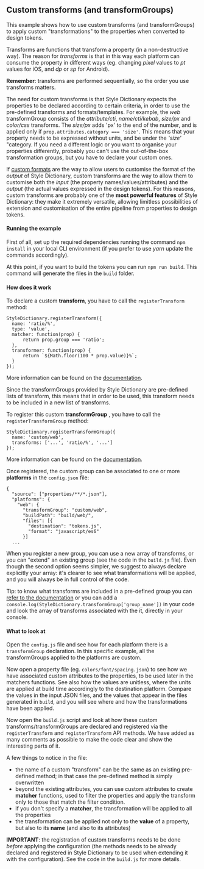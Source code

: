 ## Custom transforms (and transformGroups)

This example shows how to use custom transforms (and transformGroups) to apply custom "transformations" to the properties when converted to design tokens.

Transforms are functions that transform a property (in a non-destructive way). The reason for *transforms* is that in this way each platform can consume the property in different ways (eg. changing *pixel* values to *pt* values for iOS, and *dp* or *sp* for Android).

**Remember**: transforms are performed sequentially, so the order you use transforms matters.

The need for custom transforms is that Style Dictionary expects the properties to be declared according to certain criteria, in order to use the pre-defined transforms and formats/templates. For example, the *web* transformGroup consists of the *attribute/cti*, *name/cti/kebab*, *size/px* and *color/css* transforms.
The *size/px* adds 'px' to the end of the number, and is applied only if `prop.attributes.category === 'size'`. This means that your property needs to be expressed without units, and be under the *'size'* "category. If you need a different logic or you want to organise your properties differently, probably you can't use the out-of-the-box transformation groups, but you have to declare your custom ones.

If [custom formats](../custom-formats-with-templates/) are the way to allow users to customise the format of the *output* of Style Dictionary, custom transforms are the way to allow them to customise both the *input* (the property names/values/attributes) and the *output* (the actual values expressed in the design tokens). For this reasons, custom transforms are probably one of the **most powerful features** of Style Dictionary: they make it extremely versatile, allowing limitless possibilities of extension and customisation of the entire pipeline from properties to design tokens.

#### Running the example

First of all, set up the required dependencies running the command `npm install` in your local CLI environment (if you prefer to use *yarn* update the commands accordingly).

At this point, if you want to build the tokens you can run `npm run build`. This command will generate the files in the `build` folder.

#### How does it work

To declare a custom **transform**, you have to call the `registerTransform` method:

```
StyleDictionary.registerTransform({
  name: 'ratio/%',
  type: 'value',
  matcher: function(prop) {
      return prop.group === 'ratio';
  },
  transformer: function(prop) {
      return `${Math.floor(100 * prop.value)}%`;
  }
});
```

More information can be found on the [documentation](https://amzn.github.io/style-dictionary/#/api?id=registertransform).

Since the transformGroups provided by Style Dictionary are pre-defined lists of transform, this means that in order to be used, this transform needs to be included in a new list of transforms.

To register this custom **transformGroup** , you have to call the `registerTransformGroup` method:

```
StyleDictionary.registerTransformGroup({
  name: 'custom/web',
  transforms: ['...', 'ratio/%', '...']
});
```

More information can be found on the [documentation](https://amzn.github.io/style-dictionary/#/api?id=registertransformgroup).

Once registered, the custom group can be associated to one or more **platforms** in the `config.json` file:

```
{
  "source": ["properties/**/*.json"],
  "platforms": {
    "web": {
      "transformGroup": "custom/web",
      "buildPath": "build/web/",
      "files": [{
        "destination": "tokens.js",
        "format": "javascript/es6"
      }]
  ...

```

When you register a new group, you can use a new array of transforms, or you can "extend" an existing group (see the code in the `build.js` file). Even though the second option seems simpler, we suggest to always declare explicitly your array: it's clearer to see what transformations will be applied, and you will always be in full control of the code.

Tip: to know what transforms are included in a pre-defined group you can [refer to the documentation](https://amzn.github.io/style-dictionary/#/transform_groups) or you can add a `console.log(StyleDictionary.transformGroup['group_name'])`
in your code and look the array of transforms associated with the it, directly in your console.

#### What to look at

Open the `config.js` file and see how for each platform there is a `transformGroup` declaration. In this specific example, all the transformGroups applied to the platforms are custom.

Now open a property file (eg. `colors/font/spacing.json`) to see how we have associated custom attributes to the properties, to be used later in the matchers functions. See also how the values are unitless, where the units are applied at build time accordingly to the destination platform. Compare the values in the input JSON files, and the values that appear in the files generated in `build`, and you will see where and how the transformations have been applied.

Now open the `build.js` script and look at how these custom transforms/transformGroups are declared and registered via the `registerTransform` and `registerTransform` API methods. We have added as many comments as possible to make the code clear and show the interesting parts of it.

A few things to notice in the file:

- the name of a custom "transform" can be the same as an existing pre-defined method; in that case the pre-defined method is simply overwritten
- beyond the existing attributes, you can use custom attributes to create  **matcher** functions, used to filter the properties and apply the transform only to those that match the filter condition.
- if you don't specify a **matcher**, the transformation will be applied to all the properties
- the transformation can be applied not only to the **value** of a property, but also to its **name** (and also to its attributes)


**IMPORTANT**: the registration of custom transforms needs to be done _before_ applying the configuration (the methods needs to be already declared and registered in Style Dictionary to be used when extending it with the configuration). See the code in the `build.js` for more details.
